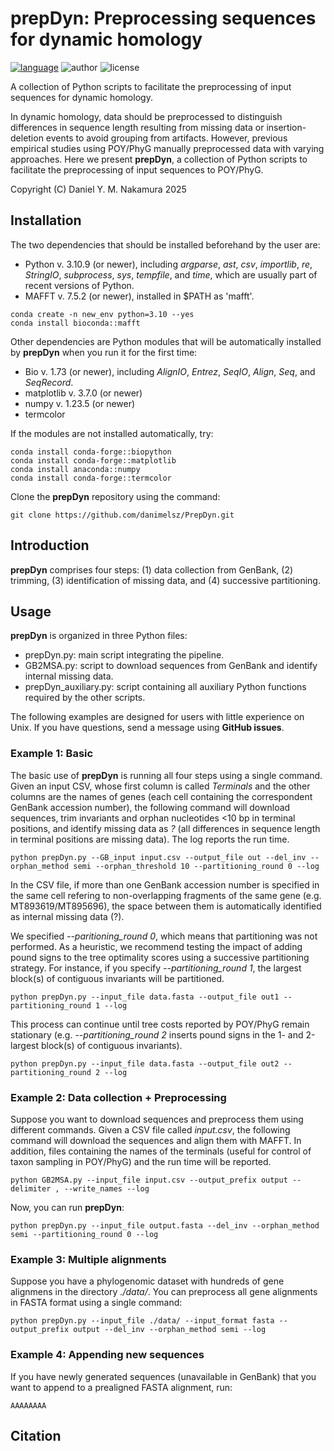 # prepDyn: Preprocessing sequences for dynamic homology

[![language](https://img.shields.io/badge/language-python-green?style=flat&logo=python&logoColor=green)](https://www.python.org)
![author](https://img.shields.io/badge/author-DYM_Nakamura-green?style=flat)
![license](https://img.shields.io/badge/license-GPL3-green?style=flat)

A collection of Python scripts to facilitate the preprocessing of input sequences for dynamic homology. 

In dynamic homology, data should be preprocessed to distinguish differences in sequence length resulting from missing data or insertion-deletion events to avoid grouping from artifacts. However, previous empirical studies using POY/PhyG manually preprocessed data with varying approaches. Here we present **prepDyn**, a collection of Python scripts to facilitate the preprocessing of input sequences to POY/PhyG.

Copyright (C) Daniel Y. M. Nakamura 2025

## Installation

The two dependencies that should be installed beforehand by the user are:
- Python v. 3.10.9 (or newer), including *argparse*, *ast*, *csv*, *importlib*, *re*, *StringIO*, *subprocess*, *sys*, *tempfile*, and *time*, which are usually part of recent versions of Python.
- MAFFT v. 7.5.2 (or newer), installed in $PATH as 'mafft'.

```
conda create -n new_env python=3.10 --yes
conda install bioconda::mafft
```

Other dependencies are Python modules that will be automatically installed by **prepDyn** when you run it for the first time:
- Bio v. 1.73 (or newer), including *AlignIO*, *Entrez*, *SeqIO*, *Align*, *Seq*, and *SeqRecord*.
- matplotlib v. 3.7.0 (or newer)
- numpy v. 1.23.5 (or newer)
- termcolor

If the  modules are not installed automatically, try:
```
conda install conda-forge::biopython
conda install conda-forge::matplotlib
conda install anaconda::numpy
conda install conda-forge::termcolor
```

Clone the **prepDyn** repository using the command:
```
git clone https://github.com/danimelsz/PrepDyn.git
```

## Introduction

**prepDyn** comprises four steps: (1) data collection from GenBank, (2) trimming, (3) identification of missing data, and (4) successive partitioning.

## Usage
**prepDyn** is organized in three Python files:
- prepDyn.py: main script integrating the pipeline.
- GB2MSA.py: script to download sequences from GenBank and identify internal missing data.
- prepDyn_auxiliary.py: script containing all auxiliary Python functions required by the other scripts.

The following examples are designed for users with little experience on Unix. If you have questions, send a message using **GitHub issues**.

### Example 1: Basic

The basic use of **prepDyn** is running all four steps using a single command. Given an input CSV, whose first column is called *Terminals* and the other columns are the names of genes (each cell containing the correspondent GenBank accession number), the following command will download sequences, trim invariants and orphan nucleotides <10 bp in terminal positions, and identify missing data as *?* (all differences in sequence length in terminal positions are missing data). The log reports the run time.

```
python prepDyn.py --GB_input input.csv --output_file out --del_inv --orphan_method semi --orphan_threshold 10 --partitioning_round 0 --log
```

In the CSV file, if more than one GenBank accession number is specified in the same cell refering to non-overlapping fragments of the same gene (e.g. MT893619/MT895696), the space between them is automatically identified as internal missing data (?).

We specified *--paritioning_round 0*, which means that partitioning was not performed. As a heuristic, we recommend testing the impact of adding pound signs to the tree optimality scores using a successive partitioning strategy. For instance, if you specify *--partitioning_round 1*, the largest block(s) of contiguous invariants will be partitioned.

```
python prepDyn.py --input_file data.fasta --output_file out1 --partitioning_round 1 --log
```

This process can continue until tree costs reported by POY/PhyG remain stationary (e.g. *--partitioning_round 2* inserts pound signs in the 1- and 2-largest block(s) of contiguous invariants).

```
python prepDyn.py --input_file data.fasta --output_file out2 --partitioning_round 2 --log
```

### Example 2: Data collection + Preprocessing

Suppose you want to download sequences and preprocess them using different commands. Given a CSV file called *input.csv*, the following command will download the sequences and align them with MAFFT. In addition, files containing the names of the terminals (useful for control of taxon sampling in POY/PhyG) and the run time will be reported. 

```
python GB2MSA.py --input_file input.csv --output_prefix output --delimiter , --write_names --log
```

Now, you can run **prepDyn**:

```
python prepDyn.py --input_file output.fasta --del_inv --orphan_method semi --partitioning_round 0 --log
```

### Example 3: Multiple alignments

Suppose you have a phylogenomic dataset with hundreds of gene alignmens in the directory *./data/*. You can preprocess all gene alignments in FASTA format using a single command:

```
python prepDyn.py --input_file ./data/ --input_format fasta --output_prefix output --del_inv --orphan_method semi --log
```

### Example 4: Appending new sequences

If you have newly generated sequences (unavailable in GenBank) that you want to append to a prealigned FASTA alignment, run:

```
AAAAAAAA
```

## Citation
